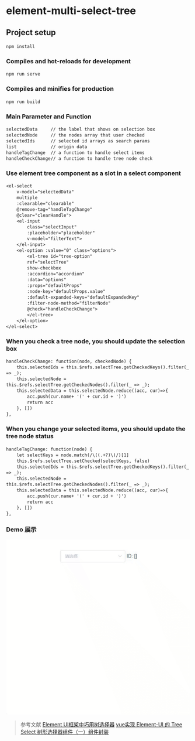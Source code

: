 # element-multi-select-tree

## Project setup
```
npm install
```

### Compiles and hot-reloads for development
```
npm run serve
```

### Compiles and minifies for production
```
npm run build
```

### Main Parameter and Function
````
selectedData     // the label that shows on selection box
selectedNode     // the nodes array that user checked
selectedIds      // selected id arrays as search params
list             // origin data
handleTagChange  // a function to handle select items
handleCheckChange// a function to handle tree node check
````

### Use element tree component as a slot in a select component
````
<el-select 
    v-model="selectedData"
    multiple
    :clearable="clearable"
    @remove-tag="handleTagChange"
    @clear="clearHandle">
    <el-input
        class="selectInput"
        :placeholder="placeholder"
        v-model="filterText">
    </el-input>
    <el-option :value="0" class="options">
        <el-tree id="tree-option"
        ref="selectTree"
        show-checkbox
        :accordion="accordion"
        :data="options"
        :props="defaultProps"
        :node-key="defaultProps.value"
        :default-expanded-keys="defaultExpandedKey"
        :filter-node-method="filterNode"
        @check="handleCheckChange">
        </el-tree>
    </el-option>
</el-select>
````

### When you check a tree node, you should update the selection box 
````
handleCheckChange: function(node, checkedNode) {
    this.selectedIds = this.$refs.selectTree.getCheckedKeys().filter(_ => _);
    this.selectedNode = this.$refs.selectTree.getCheckedNodes().filter(_ => _);
    this.selectedData = this.selectedNode.reduce((acc, cur)=>{
        acc.push(cur.name+ '(' + cur.id + ')')
        return acc
    }, [])
},
````

### When you change your selected items, you should update the tree node status 
````
handleTagChange: function(node) {
    let selectKeys = node.match(/\((.+?)\)/)[1]
    this.$refs.selectTree.setChecked(selectKeys, false)
    this.selectedIds = this.$refs.selectTree.getCheckedKeys().filter(_ => _);
    this.selectedNode = this.$refs.selectTree.getCheckedNodes().filter(_ => _);
    this.selectedData = this.selectedNode.reduce((acc, cur)=>{
        acc.push(cur.name+ '(' + cur.id + ')')
        return acc
    }, [])
},
````
### Demo 展示
![](./src/assets/select-tree.gif)

>参考文献
>[Element UI框架中巧用树选择器](https://juejin.im/post/5c107290e51d4536425c8195)
>[vue实现 Element-UI 的 Tree Select 树形选择器组件（一）组件封装](https://blog.csdn.net/qq_36410795/article/details/89885659)
